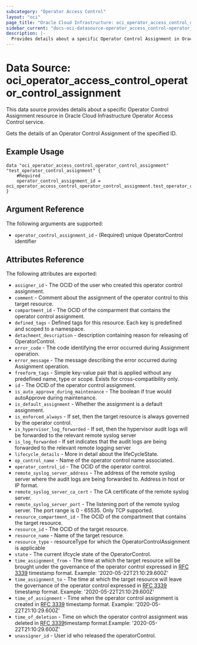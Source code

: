 ```yaml
---
subcategory: "Operator Access Control"
layout: "oci"
page_title: "Oracle Cloud Infrastructure: oci_operator_access_control_operator_control_assignment"
sidebar_current: "docs-oci-datasource-operator_access_control-operator_control_assignment"
description: |-
  Provides details about a specific Operator Control Assignment in Oracle Cloud Infrastructure Operator Access Control service
---
```


# Data Source: oci_operator_access_control_operator_control_assignment
This data source provides details about a specific Operator Control Assignment resource in Oracle Cloud Infrastructure Operator Access Control service.

Gets the details of an Operator Control Assignment of the specified ID.

## Example Usage

```hcl
data "oci_operator_access_control_operator_control_assignment" "test_operator_control_assignment" {
	#Required
	operator_control_assignment_id = oci_operator_access_control_operator_control_assignment.test_operator_control_assignment.id
}
```

## Argument Reference

The following arguments are supported:

* `operator_control_assignment_id` - (Required) unique OperatorControl identifier


## Attributes Reference

The following attributes are exported:

* `assigner_id` - The OCID of the user who created this operator control assignment.
* `comment` - Comment about the assignment of the operator control to this target resource.
* `compartment_id` - The OCID of the comparment that contains the operator control assignment.
* `defined_tags` - Defined tags for this resource. Each key is predefined and scoped to a namespace. 
* `detachment_description` - description containing reason for releasing of OperatorControl.
* `error_code` - The code identifying the error occurred during Assignment operation.
* `error_message` - The message describing the error occurred during Assignment operation.
* `freeform_tags` - Simple key-value pair that is applied without any predefined name, type or scope. Exists for cross-compatibility only. 
* `id` - The OCID of the operator control assignment.
* `is_auto_approve_during_maintenance` - The boolean if true would autoApprove during maintenance.
* `is_default_assignment` - Whether the assignment is a default assignment.    
* `is_enforced_always` - If set, then the target resource is always governed by the operator control.
* `is_hypervisor_log_forwarded` - If set, then the hypervisor audit logs will be forwarded to the relevant remote syslog server
* `is_log_forwarded` - If set indicates that the audit logs are being forwarded to the relevant remote logging server
* `lifecycle_details` - More in detail about the lifeCycleState.
* `op_control_name` - Name of the operator control name associated.
* `operator_control_id` - The OCID of the operator control.
* `remote_syslog_server_address` - The address of the remote syslog server where the audit logs are being forwarded to. Address in host or IP format.
* `remote_syslog_server_ca_cert` - The CA certificate of the remote syslog server.
* `remote_syslog_server_port` - The listening port of the remote syslog server. The port range is 0 - 65535. Only TCP supported.
* `resource_compartment_id` - The OCID of the compartment that contains the target resource.
* `resource_id` - The OCID of the target resource.
* `resource_name` - Name of the target resource.
* `resource_type` - resourceType for which the OperatorControlAssignment is applicable
* `state` - The current lifcycle state of the OperatorControl.
* `time_assignment_from` - The time at which the target resource will be brought under the governance of the operator control expressed in [RFC 3339](https://tools.ietf.org/html/rfc3339) timestamp format.  Example: '2020-05-22T21:10:29.600Z' 
* `time_assignment_to` - The time at which the target resource will leave the governance of the operator control expressed in [RFC 3339](https://tools.ietf.org/html/rfc3339) timestamp format. Example: '2020-05-22T21:10:29.600Z' 
* `time_of_assignment` - Time when the operator control assignment is created in [RFC 3339](https://tools.ietf.org/html/rfc3339) timestamp format. Example: '2020-05-22T21:10:29.600Z' 
* `time_of_deletion` - Time on which the operator control assignment was deleted in [RFC 3339](https://tools.ietf.org/html/rfc3339)timestamp format.Example: '2020-05-22T21:10:29.600Z' 
* `unassigner_id` - User id who released the operatorControl.

